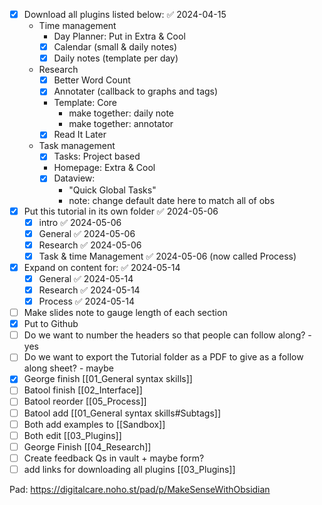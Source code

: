 - [x] Download all plugins listed below: ✅ 2024-04-15
	- Time management
		-  Day Planner: Put in Extra & Cool
		- [x] Calendar (small & daily notes)
		- [x] Daily notes (template per day)
	- Research
		- [x] Better Word Count
		- [x] Annotater (callback to graphs and tags)
		- Template: Core
			- make together: daily note
			- make together: annotator
		- [x] Read It Later
	- Task management
		- [x] Tasks: Project based
		- Homepage:  Extra & Cool
		- [x] Dataview: 
			- "Quick Global Tasks"
			- note: change default date here to match all of obs
- [x] Put this tutorial in its own folder ✅ 2024-05-06
	- [x] intro ✅ 2024-05-06
	- [x] General ✅ 2024-05-06
	- [x] Research ✅ 2024-05-06
	- [x] Task & time Management ✅ 2024-05-06 (now called Process)
- [x] Expand on content for: ✅ 2024-05-14
	- [x] General ✅ 2024-05-14
	- [x] Research ✅ 2024-05-14
	- [x] Process ✅ 2024-05-14
- [ ] Make slides note to gauge length of each section
- [x] Put to Github
- [ ] Do we want to number the headers so that people can follow along? - yes
- [ ] Do we want to export the Tutorial folder as a PDF to give as a follow along sheet? - maybe
- [x] George finish [[01_General syntax skills]]
- [ ] Batool finish [[02_Interface]]
- [ ] Batool reorder [[05_Process]]
- [ ] Batool add [[01_General syntax skills#Subtags]]
- [ ] Both add examples to [[Sandbox]]
- [ ] Both edit [[03_Plugins]]
- [ ] George Finish [[04_Research]]
- [ ] Create feedback Qs in vault + maybe form?
- [ ] add links for downloading all plugins [[03_Plugins]]

Pad: https://digitalcare.noho.st/pad/p/MakeSenseWithObsidian